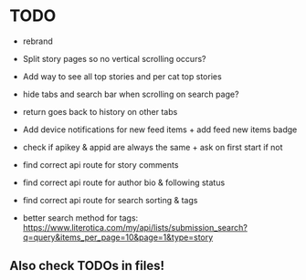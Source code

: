 # TODO

 - rebrand
 - Split story pages so no vertical scrolling occurs?
 - Add way to see all top stories and per cat top stories
 - hide tabs and search bar when scrolling on search page?
 - return goes back to history on other tabs
 - Add device notifications for new feed items + add feed new items badge

 - check if apikey & appid are always the same + ask on first start if not
 - find correct api route for story comments
 - find correct api route for author bio & following status
 - find correct api route for search sorting & tags
 - better search method for tags: https://www.literotica.com/my/api/lists/submission_search?q=query&items_per_page=10&page=1&type=story


## Also check TODOs in files!